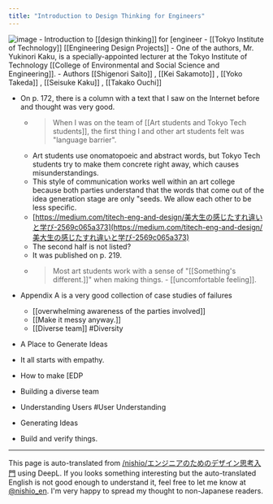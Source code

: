 ```yaml
---
title: "Introduction to Design Thinking for Engineers"
---
```


![image](https://gyazo.com/5aa5a0424e937658397fd377a496158f/thumb/1000)
    - Introduction to [[design thinking]] for [engineer
    - [[Tokyo Institute of Technology]]   [[Engineering Design Projects]]
    - One of the authors, Mr. Yukinori Kaku, is a specially-appointed lecturer at the Tokyo Institute of Technology [[College of Environmental and Social Science and Engineering]].
    - Authors [[Shigenori Saito]] , [[Kei Sakamoto]] , [[Yoko Takeda]] , [[Seisuke Kaku]] , [[Takako Ouchi]]

- On p. 172, there is a column with a text that I saw on the Internet before and thought was very good.
    - > When I was on the team of [[Art students and Tokyo Tech students]], the first thing I and other art students felt was "language barrier".
    - Art students use onomatopoeic and abstract words, but Tokyo Tech students try to make them concrete right away, which causes misunderstandings.
    - This style of communication works well within an art college because both parties understand that the words that come out of the idea generation stage are only "seeds. We allow each other to be less specific.
    - [https://medium.com/titech-eng-and-design/美大生の感じたすれ違いと学び-2569c065a373](https://medium.com/titech-eng-and-design/美大生の感じたすれ違いと学び-2569c065a373)
    - The second half is not listed?
    - It was published on p. 219.
    - > Most art students work with a sense of "[[Something's different.]]" when making things.
            - [[uncomfortable feeling]].

- Appendix A is a very good collection of case studies of failures

    - [[overwhelming awareness of the parties involved]]
    - [[Make it messy anyway.]]
    - [[Diverse team]] #Diversity
- A Place to Generate Ideas
- It all starts with empathy.

- How to make [EDP
- Building a diverse team
- Understanding Users #User Understanding
- Generating Ideas
- Build and verify things.

---
This page is auto-translated from [/nishio/エンジニアのためのデザイン思考入門](https://scrapbox.io/nishio/エンジニアのためのデザイン思考入門) using DeepL. If you looks something interesting but the auto-translated English is not good enough to understand it, feel free to let me know at [@nishio_en](https://twitter.com/nishio_en). I'm very happy to spread my thought to non-Japanese readers.